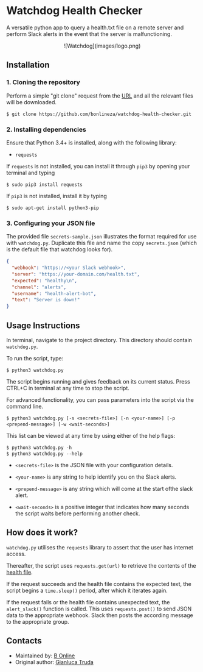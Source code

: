# Watchdog Health Checker

A versatile python app to query a health.txt file on a remote server and perform Slack alerts in the event that the server is malfunctioning.

<center>![Watchdog](images/logo.png)</center>

Installation
------------

### 1. Cloning the repository

Perform a simple "git clone" request from the [URL](https://github.com/bonlineza/watchdog-health-checker.git)
and all the relevant files will be downloaded.

```
$ git clone https://github.com/bonlineza/watchdog-health-checker.git
```

### 2. Installing dependencies

Ensure that Python 3.4+ is installed, along with the following library:

* ```requests```

If ```requests``` is not installed, you can install it through ```pip3```
by opening your terminal and typing

```
$ sudo pip3 install requests
```

If ```pip3``` is not installed, install it by typing
```
$ sudo apt-get install python3-pip
```

### 3. Configuring your JSON file

The provided file ```secrets-sample.json``` illustrates the format required for use with ```watchdog.py```. Duplicate this file and name the
copy ```secrets.json``` (which is the default file that watchdog looks for).

``` json
{
  "webhook": "https://<your Slack webhook>",
  "server": "https://your-domain.com/health.txt",
  "expected": "healthy\n",
  "channel": "alerts",
  "username": "health-alert-bot",
  "text": "Server is down!"
}
```

Usage Instructions
------------
In terminal, navigate to the project directory.
This directory should contain ```watchdog.py```.

To run the script, type:

```
$ python3 watchdog.py
```

The script begins running and gives feedback on its current status.
Press CTRL+C in terminal at any time to stop the script.

For advanced functionality, you can pass parameters into the script
via the command line.

```
$ python3 watchdog.py [-s <secrets-file>] [-n <your-name>] [-p <prepend-message>] [-w <wait-seconds>]
```

This list can be viewed at any time by using either of the help flags:
```
$ python3 watchdog.py -h
$ python3 watchdog.py --help
```

* ```<secrets-file>``` is the JSON file with your configuration details.

* ```<your-name>``` is any string to help identify you on the Slack alerts.

* ```<prepend-message>``` is any string which will come at the start ofthe slack alert.

* ```<wait-seconds>``` is a positive integer that indicates how many seconds the script waits before performing another check.


How does it work?
-----------
```watchdog.py``` utilises the ```requests``` library to assert that the user has internet access.

Thereafter, the script uses ```requests.get(url)``` to retrieve the contents of the [health file](http://hicarbyecar.com/health.txt).

If the request succeeds and the health file contains the expected text, the script begins a ```time.sleep()``` period, after which it iterates again.

If the request fails or the health file contains unexpected text, the ```alert_slack()``` function is called. This uses ```requests.post()``` to send JSON data to the appropriate webhook. Slack then posts the according message to the appropriate group.

Contacts
--------

* Maintained by: [B Online](http://www.bonline.co.za/)
* Original author: [Gianluca Truda](https://github.com/gianlucatruda)
